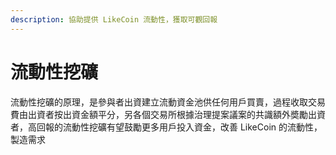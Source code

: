 ```yaml
---
description: 協助提供 LikeCoin 流動性，獲取可觀回報
---
```


# 流動性挖礦

流動性挖礦的原理，是參與者出資建立流動資金池供任何用戶買賣，過程收取交易費由出資者按出資金額平分，另各個交易所根據治理提案議案的共識額外奬勵出資者，高回報的流動性挖礦有望鼓勵更多用戶投入資金，改善 LikeCoin 的流動性，製造需求
